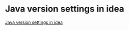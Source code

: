 # Java version settings in idea
[Java version settings in idea](https://aiwithcloud.com/2022/09/16/java_version_settings_in_idea/)